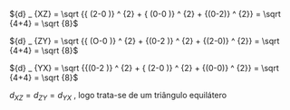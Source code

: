 ${d} _ {XZ} = \sqrt {{ (2-0  )} ^ {2} + { (0-0  )} ^ {2} + {(0-2)} ^ {2}} =  \sqrt {4+4} = \sqrt {8}$

${d} _ {ZY} = \sqrt {{ (O-0  )} ^ {2} + {(0-2  )} ^ {2} + {(2-0)} ^ {2}} =  \sqrt {4+4} = \sqrt {8}$

${d} _ {YX} = \sqrt {{(0-2  )} ^ {2} + { (2-0  )} ^ {2} + {(0-0)} ^ {2}} =  \sqrt {4+4} = \sqrt {8}$

${d} _ {XZ} = {d} _ {ZY} = {d} _ {YX}$ , logo trata-se de um triângulo equilátero